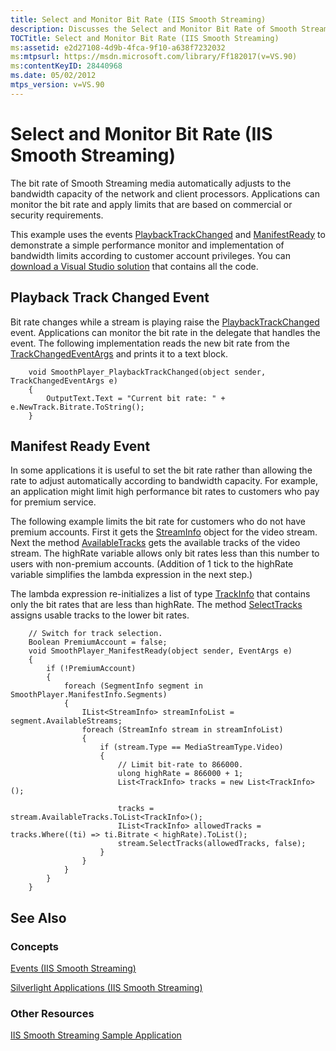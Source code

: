 ```yaml
---
title: Select and Monitor Bit Rate (IIS Smooth Streaming)
description: Discusses the Select and Monitor Bit Rate of Smooth Streaming media, automatically adjusting to the bandwidth.
TOCTitle: Select and Monitor Bit Rate (IIS Smooth Streaming)
ms:assetid: e2d27108-4d9b-4fca-9f10-a638f7232032
ms:mtpsurl: https://msdn.microsoft.com/library/Ff182017(v=VS.90)
ms:contentKeyID: 28440968
ms.date: 05/02/2012
mtps_version: v=VS.90
---
```


# Select and Monitor Bit Rate (IIS Smooth Streaming)

The bit rate of Smooth Streaming media automatically adjusts to the bandwidth capacity of the network and client processors. Applications can monitor the bit rate and apply limits that are based on commercial or security requirements.

This example uses the events [PlaybackTrackChanged](smoothstreamingmediaelement-playbacktrackchanged-event-microsoft-web-media-smoothstreaming_1.md) and [ManifestReady](smoothstreamingmediaelement-manifestready-event-microsoft-web-media-smoothstreaming_1.md) to demonstrate a simple performance monitor and implementation of bandwidth limits according to customer account privileges. You can [download a Visual Studio solution](https://go.microsoft.com/fwlink/?linkid=182167) that contains all the code.

## Playback Track Changed Event

Bit rate changes while a stream is playing raise the [PlaybackTrackChanged](smoothstreamingmediaelement-playbacktrackchanged-event-microsoft-web-media-smoothstreaming_1.md) event. Applications can monitor the bit rate in the delegate that handles the event. The following implementation reads the new bit rate from the [TrackChangedEventArgs](trackchangedeventargs-class-microsoft-web-media-smoothstreaming_1.md) and prints it to a text block.

``` 
    void SmoothPlayer_PlaybackTrackChanged(object sender, TrackChangedEventArgs e)
    {
        OutputText.Text = "Current bit rate: " + e.NewTrack.Bitrate.ToString();
    }
```

## Manifest Ready Event

In some applications it is useful to set the bit rate rather than allowing the rate to adjust automatically according to bandwidth capacity. For example, an application might limit high performance bit rates to customers who pay for premium service.

The following example limits the bit rate for customers who do not have premium accounts. First it gets the [StreamInfo](streaminfo-class-microsoft-web-media-smoothstreaming_1.md) object for the video stream. Next the method [AvailableTracks](streaminfo-availabletracks-property-microsoft-web-media-smoothstreaming_1.md) gets the available tracks of the video stream. The highRate variable allows only bit rates less than this number to users with non-premium accounts. (Addition of 1 tick to the highRate variable simplifies the lambda expression in the next step.)

The lambda expression re-initializes a list of type [TrackInfo](trackinfo-class-microsoft-web-media-smoothstreaming_1.md) that contains only the bit rates that are less than highRate. The method [SelectTracks](streaminfo-selecttracks-method-microsoft-web-media-smoothstreaming_1.md) assigns usable tracks to the lower bit rates.

``` 
    // Switch for track selection.
    Boolean PremiumAccount = false;
    void SmoothPlayer_ManifestReady(object sender, EventArgs e)
    {
        if (!PremiumAccount)
        {
            foreach (SegmentInfo segment in SmoothPlayer.ManifestInfo.Segments)
            {
                IList<StreamInfo> streamInfoList = segment.AvailableStreams;
                foreach (StreamInfo stream in streamInfoList)
                {
                    if (stream.Type == MediaStreamType.Video)
                    {
                        // Limit bit-rate to 866000.
                        ulong highRate = 866000 + 1;
                        List<TrackInfo> tracks = new List<TrackInfo>();
   
                        tracks = stream.AvailableTracks.ToList<TrackInfo>();
                        IList<TrackInfo> allowedTracks = tracks.Where((ti) => ti.Bitrate < highRate).ToList();
                        stream.SelectTracks(allowedTracks, false);
                    }
                }
            }
        }
    }
```

## See Also

### Concepts

[Events (IIS Smooth Streaming)](events.md)

[Silverlight Applications (IIS Smooth Streaming)](silverlight-applications.md)

### Other Resources

[IIS Smooth Streaming Sample Application](https://go.microsoft.com/fwlink/?linkid=182167)
